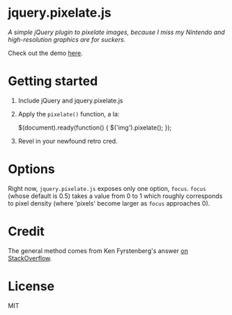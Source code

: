 # jquery.pixelate.js

*A simple jQuery plugin to pixelate images, because I miss my Nintendo and high-resolution graphics are for suckers.*

Check out the demo [here](https://rawgithub.com/jmduke/jquery.pixelate.js/master/test.html#).

# Getting started

1.  Include jQuery and jquery.pixelate.js
2.  Apply the `pixelate()` function, a la:

    $(document).ready(function() {
	$('img').pixelate();
    });

3.  Revel in your newfound retro cred.

# Options

Right now, `jquery.pixelate.js` exposes only one option, `focus`.  `focus` (whose default is 0.5) takes a value from 0 to 1 which roughly corresponds to pixel density (where 'pixels' become larger as `focus` approaches 0).

# Credit

The general method comes from Ken Fyrstenberg's answer [on StackOverflow](http://stackoverflow.com/questions/19129644/how-to-pixelate-an-image-with-canvas-and-javascript).

# License

MIT
